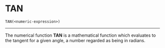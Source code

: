 # TAN

```
TAN(<numeric-expression>)
```

---

The numerical function **TAN** is a mathematical function which evaluates to the tangent for a given angle, a number regarded as being in radians.
